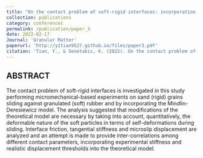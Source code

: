 ```yaml
---
title: "On the contact problem of soft-rigid interfaces: incorporation of Mindlin-Deresiewicz and self-deformation concepts"
collection: publications
category: conferences
permalink: /publication/paper_3
date: 2022-02-17
Journal: 'Granular Matter'
paperurl: 'http://y1tian9527.github.io/files/paper3.pdf'
citation: 'Tian, Y., & Senetakis, K. (2022). On the contact problem of soft-rigid interfaces: incorporation of Mindlin-Deresiewicz and self-deformation concepts. Granular Matter, 24(1), 28.'
---
```

ABSTRACT
---
The contact problem of soft-rigid interfaces is investigated in this study performing micromechanical-based experiments on sand (rigid) grains sliding against granulated (soft) rubber and by incorporating the Mindlin-Deresiewicz model. The analysis suggested that modifications of the theoretical model are necessary by taking into account, quantitatively, the deformable nature of the soft particles in terms of self-deformations during sliding. Interface friction, tangential stiffness and microslip displacement are analyzed and an attempt is made to provide inter-correlations among different contact parameters, incorporating experimental stiffness and realistic displacement thresholds into the theoretical model.